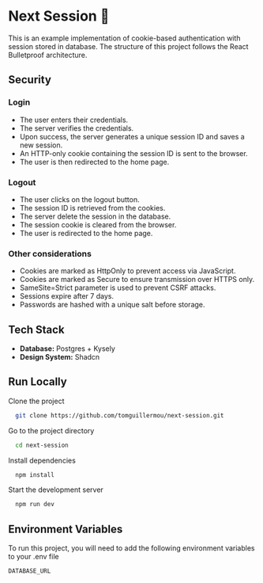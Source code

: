 # Next Session 🍪

This is an example implementation of cookie-based authentication with session stored in database.
The structure of this project follows the React Bulletproof architecture.

## Security

### Login

- The user enters their credentials.
- The server verifies the credentials.
- Upon success, the server generates a unique session ID and saves a new session.
- An HTTP-only cookie containing the session ID is sent to the browser.
- The user is then redirected to the home page.

### Logout

- The user clicks on the logout button.
- The session ID is retrieved from the cookies.
- The server delete the session in the database.
- The session cookie is cleared from the browser.
- The user is redirected to the home page.

### Other considerations

- Cookies are marked as HttpOnly to prevent access via JavaScript.
- Cookies are marked as Secure to ensure transmission over HTTPS only.
- SameSite=Strict parameter is used to prevent CSRF attacks.
- Sessions expire after 7 days.
- Passwords are hashed with a unique salt before storage.

## Tech Stack

- **Database:** Postgres + Kysely
- **Design System:** Shadcn

## Run Locally

Clone the project

```bash
  git clone https://github.com/tomguillermou/next-session.git
```

Go to the project directory

```bash
  cd next-session
```

Install dependencies

```bash
  npm install
```

Start the development server

```bash
  npm run dev
```

## Environment Variables

To run this project, you will need to add the following environment variables to your .env file

`DATABASE_URL`
